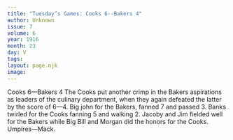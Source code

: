 ```yaml
---
title: "Tuesday’s Games: Cooks 6--Bakers 4"
author: Unknown
issue: 7
volume: 6
year: 1916
month: 23
day: V
tags:
layout: page.njk
image:
---
```

Cooks 6—Bakers 4      The Cooks put another crimp in the Bakers aspirations as leaders of the culinary department, when they again defeated the latter by the score of 6—4.   Big john for the Bakers, fanned 7 and passed 3.    Banks twirled for the Cooks fanning 5 and walking 2.    Jacoby and Jim fielded well for the Bakers while Big Bill and Morgan did the honors for the Cooks.    Umpires—Mack.   





